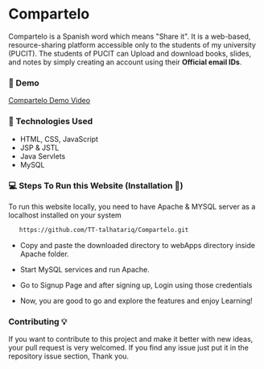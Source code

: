 # Compartelo
Compartelo is a Spanish word which means "Share it". It is a web-based, resource-sharing platform accessible only to the students of my university (PUCIT). The students of PUCIT can Upload and download books, slides, and notes by simply creating an account using their **Official email IDs**.

### 📼 Demo
[Compartelo Demo Video](https://www.youtube.com/watch?v=aCkhQZlE8Mo&ab_channel=TalhaTariq)

### 🧰 Technologies Used
- HTML, CSS, JavaScript
- JSP & JSTL
- Java Servlets
- MySQL

### 💻 Steps To Run this Website (Installation 🔌)
To run this website locally, you need to have Apache & MYSQL server as a localhost installed on your system


```bash
   https://github.com/TT-talhatariq/Compartelo.git
```

- Copy and paste the downloaded directory to webApps directory inside Apache folder.

- Start MySQL services and run Apache.

- Go to Signup Page and after signing up, Login using those credentials

- Now, you are good to go and explore the features and enjoy Learning!

### Contributing 💡
If you want to contribute to this project and make it better with new ideas, your pull request is very welcomed.
If you find any issue just put it in the repository issue section, Thank you.
